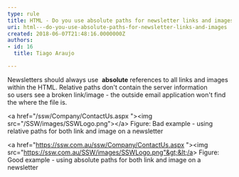 ```yaml
---
type: rule
title: HTML - Do you use absolute paths for newsletter links and images?
uri: html---do-you-use-absolute-paths-for-newsletter-links-and-images
created: 2018-06-07T21:48:16.0000000Z
authors:
- id: 16
  title: Tiago Araujo

---
```


Newsletters should always use  **absolute** references to all links and images within the HTML. Relative paths don't contain the server information so users see a broken link/image - the outside email application won't find the where the file is.
 
&lt;a href="/ssw/Company/ContactUs.aspx "&gt;&lt;img src="/SSW/images/SSWLogo.png"&gt;&lt;/a&gt;
 Figure: Bad example - using relative paths for both link and image on a newsletter

&lt;a href="https://ssw.com.au/ssw/Company/ContactUs.aspx "&gt;&lt;img src="https://ssw.com.au/SSW/images/SSWLogo.png"&gt;&lt;/a&gt;
 Figure: Good example - using absolute paths for both link and image on a newsletter
